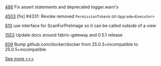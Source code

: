 
[486](https://github.com/hyperledger-labs/private-data-objects/pull/486) Fix assert statements and deprecated logger.warn's

[4503](https://github.com/hyperledger/iroha/pull/4503) [fix] #4331: Revoke removed `PermissionToken`s on `Upgrade<Executor>`

[610](https://github.com/hyperledger-labs/fabric-token-sdk/pull/610) use interface for ScanForPreImage so it can be called outside of a view

[1553](https://github.com/hyperledger/caliper/pull/1553) Update docs around fabric-gateway and 0.5.1 release

[609](https://github.com/hyperledger-labs/fabric-token-sdk/pull/609) Bump github.com/docker/docker from 25.0.3+incompatible to 25.0.5+incompatible


[See more >>>](https://start-here.hyperledger.org/pull-requests)

